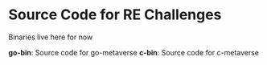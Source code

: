 # Source Code for RE Challenges

Binaries live here for now [](https://github.com/DharmaOfCode/self-ctf)

**go-bin**: Source code for go-metaverse
**c-bin**: Source code for c-metaverse


